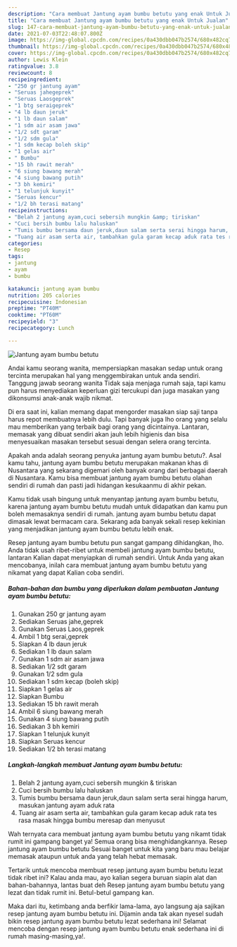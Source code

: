 ```yaml
---
description: "Cara membuat Jantung ayam bumbu betutu yang enak Untuk Jualan"
title: "Cara membuat Jantung ayam bumbu betutu yang enak Untuk Jualan"
slug: 147-cara-membuat-jantung-ayam-bumbu-betutu-yang-enak-untuk-jualan
date: 2021-07-03T22:48:07.800Z
image: https://img-global.cpcdn.com/recipes/0a430dbb047b2574/680x482cq70/jantung-ayam-bumbu-betutu-foto-resep-utama.jpg
thumbnail: https://img-global.cpcdn.com/recipes/0a430dbb047b2574/680x482cq70/jantung-ayam-bumbu-betutu-foto-resep-utama.jpg
cover: https://img-global.cpcdn.com/recipes/0a430dbb047b2574/680x482cq70/jantung-ayam-bumbu-betutu-foto-resep-utama.jpg
author: Lewis Klein
ratingvalue: 3.8
reviewcount: 8
recipeingredient:
- "250 gr jantung ayam"
- "Seruas jahegeprek"
- "Seruas Laosgeprek"
- "1 btg seraigeprek"
- "4 lb daun jeruk"
- "1 lb daun salam"
- "1 sdm air asam jawa"
- "1/2 sdt garam"
- "1/2 sdm gula"
- "1 sdm kecap boleh skip"
- "1 gelas air"
- " Bumbu"
- "15 bh rawit merah"
- "6 siung bawang merah"
- "4 siung bawang putih"
- "3 bh kemiri"
- "1 telunjuk kunyit"
- "Seruas kencur"
- "1/2 bh terasi matang"
recipeinstructions:
- "Belah 2 jantung ayam,cuci sebersih mungkin &amp; tiriskan"
- "Cuci bersih bumbu lalu haluskan"
- "Tumis bumbu bersama daun jeruk,daun salam serta serai hingga harum, masukan jantung ayam aduk rata"
- "Tuang air asam serta air, tambahkan gula garam kecap aduk rata tes rasa masak hingga bumbu meresap dan menyusut"
categories:
- Resep
tags:
- jantung
- ayam
- bumbu

katakunci: jantung ayam bumbu 
nutrition: 205 calories
recipecuisine: Indonesian
preptime: "PT40M"
cooktime: "PT60M"
recipeyield: "3"
recipecategory: Lunch

---
```



![Jantung ayam bumbu betutu](https://img-global.cpcdn.com/recipes/0a430dbb047b2574/680x482cq70/jantung-ayam-bumbu-betutu-foto-resep-utama.jpg)

Andai kamu seorang wanita, mempersiapkan masakan sedap untuk orang tercinta merupakan hal yang menggembirakan untuk anda sendiri. Tanggung jawab seorang  wanita Tidak saja menjaga rumah saja, tapi kamu pun harus menyediakan keperluan gizi tercukupi dan juga masakan yang dikonsumsi anak-anak wajib nikmat.

Di era  saat ini, kalian memang dapat mengorder masakan siap saji tanpa harus repot membuatnya lebih dulu. Tapi banyak juga lho orang yang selalu mau memberikan yang terbaik bagi orang yang dicintainya. Lantaran, memasak yang dibuat sendiri akan jauh lebih higienis dan bisa menyesuaikan masakan tersebut sesuai dengan selera orang tercinta. 



Apakah anda adalah seorang penyuka jantung ayam bumbu betutu?. Asal kamu tahu, jantung ayam bumbu betutu merupakan makanan khas di Nusantara yang sekarang digemari oleh banyak orang dari berbagai daerah di Nusantara. Kamu bisa membuat jantung ayam bumbu betutu olahan sendiri di rumah dan pasti jadi hidangan kesukaanmu di akhir pekan.

Kamu tidak usah bingung untuk menyantap jantung ayam bumbu betutu, karena jantung ayam bumbu betutu mudah untuk didapatkan dan kamu pun boleh memasaknya sendiri di rumah. jantung ayam bumbu betutu dapat dimasak lewat bermacam cara. Sekarang ada banyak sekali resep kekinian yang menjadikan jantung ayam bumbu betutu lebih enak.

Resep jantung ayam bumbu betutu pun sangat gampang dihidangkan, lho. Anda tidak usah ribet-ribet untuk membeli jantung ayam bumbu betutu, lantaran Kalian dapat menyiapkan di rumah sendiri. Untuk Anda yang akan mencobanya, inilah cara membuat jantung ayam bumbu betutu yang nikamat yang dapat Kalian coba sendiri.

<!--inarticleads1-->

##### Bahan-bahan dan bumbu yang diperlukan dalam pembuatan Jantung ayam bumbu betutu:

1. Gunakan 250 gr jantung ayam
1. Sediakan Seruas jahe,geprek
1. Gunakan Seruas Laos,geprek
1. Ambil 1 btg serai,geprek
1. Siapkan 4 lb daun jeruk
1. Sediakan 1 lb daun salam
1. Gunakan 1 sdm air asam jawa
1. Sediakan 1/2 sdt garam
1. Gunakan 1/2 sdm gula
1. Sediakan 1 sdm kecap (boleh skip)
1. Siapkan 1 gelas air
1. Siapkan  Bumbu
1. Sediakan 15 bh rawit merah
1. Ambil 6 siung bawang merah
1. Gunakan 4 siung bawang putih
1. Sediakan 3 bh kemiri
1. Siapkan 1 telunjuk kunyit
1. Siapkan Seruas kencur
1. Sediakan 1/2 bh terasi matang




<!--inarticleads2-->

##### Langkah-langkah membuat Jantung ayam bumbu betutu:

1. Belah 2 jantung ayam,cuci sebersih mungkin &amp; tiriskan
1. Cuci bersih bumbu lalu haluskan
1. Tumis bumbu bersama daun jeruk,daun salam serta serai hingga harum, masukan jantung ayam aduk rata
1. Tuang air asam serta air, tambahkan gula garam kecap aduk rata tes rasa masak hingga bumbu meresap dan menyusut




Wah ternyata cara membuat jantung ayam bumbu betutu yang nikamt tidak rumit ini gampang banget ya! Semua orang bisa menghidangkannya. Resep jantung ayam bumbu betutu Sesuai banget untuk kita yang baru mau belajar memasak ataupun untuk anda yang telah hebat memasak.

Tertarik untuk mencoba membuat resep jantung ayam bumbu betutu lezat tidak ribet ini? Kalau anda mau, ayo kalian segera buruan siapin alat dan bahan-bahannya, lantas buat deh Resep jantung ayam bumbu betutu yang lezat dan tidak rumit ini. Betul-betul gampang kan. 

Maka dari itu, ketimbang anda berfikir lama-lama, ayo langsung aja sajikan resep jantung ayam bumbu betutu ini. Dijamin anda tak akan nyesel sudah bikin resep jantung ayam bumbu betutu lezat sederhana ini! Selamat mencoba dengan resep jantung ayam bumbu betutu enak sederhana ini di rumah masing-masing,ya!.

